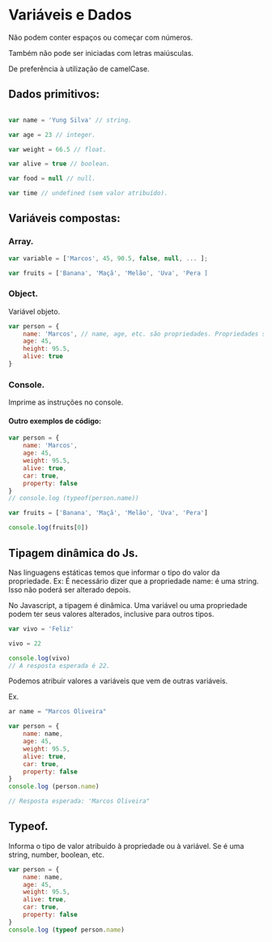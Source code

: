 # Variáveis e Dados

Não podem conter espaços ou começar com números.

Também não pode ser iniciadas com letras maiúsculas.

De preferência à utilização de camelCase.

## Dados primitivos:

```js

var name = 'Yung Silva' // string.

var age = 23 // integer.

var weight = 66.5 // float.

var alive = true // boolean.

var food = null // null.

var time // undefined (sem valor atribuído).

```
## Variáveis compostas:

### Array.

```js
var variable = ['Marcos', 45, 90.5, false, null, ... ];

var fruits = ['Banana', 'Maçã', 'Melão', 'Uva', 'Pera ]
```

### Object.

Variável objeto.

```js
var person = {
    name: 'Marcos', // name, age, etc. são propriedades. Propriedades são separadas por vírgula.
    age: 45,
    height: 95.5,
    alive: true
}
```

### Console.

Imprime as instruções no console.

#### Outro exemplos de código:

```js
var person = {
    name: 'Marcos',
    age: 45,
    weight: 95.5,
    alive: true,
    car: true,
    property: false
}
// console.log (typeof(person.name))

var fruits = ['Banana', 'Maçã', 'Melão', 'Uva', 'Pera']

console.log(fruits[0])
```

## Tipagem dinâmica do Js.

Nas linguagens estáticas temos que informar o tipo do valor da propriedade. Ex: É necessário dizer que a propriedade name: é uma string. Isso não poderá ser alterado depois.

No Javascript, a tipagem é dinâmica. Uma variável ou uma propriedade podem ter seus valores alterados, inclusive para outros tipos.

```js
var vivo = 'Feliz'

vivo = 22

console.log(vivo)
// A resposta esperada é 22.
```

Podemos atribuir valores a variáveis que vem de outras variáveis.

Ex.
```js
ar name = "Marcos Oliveira"

var person = {
    name: name,
    age: 45,
    weight: 95.5,
    alive: true,
    car: true,
    property: false
}
console.log (person.name)

// Resposta esperada: 'Marcos Oliveira"
```

## Typeof.

Informa o tipo de valor atribuído à propriedade ou à variável. Se é uma string, number, boolean, etc.

```js
var person = {
    name: name,
    age: 45,
    weight: 95.5,
    alive: true,
    car: true,
    property: false
}
console.log (typeof person.name)
```



